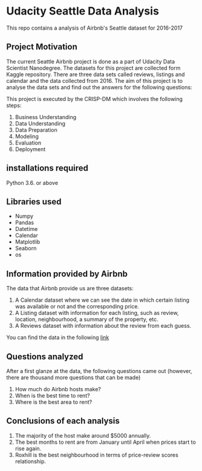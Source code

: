 # Udacity Seattle Data Analysis

This repo contains a analysis of Airbnb's Seattle dataset for 2016-2017

## Project Motivation

The current Seattle Airbnb project is done as a part of Udacity Data Scientist Nanodegree. 
The datasets for this project are collected form Kaggle repository. There are three data sets called reviews, listings and calendar and the data collected from 2016. 
The aim of this project is to analyse the data sets and find out the answers for the following questions: 

This project is executed by the CRISP-DM which involves the following steps:

1. Business Understanding 
2. Data Understanding 
3. Data Preparation 
4. Modeling 
5. Evaluation 
6. Deployment

## installations required

Python 3.6. or above

## Libraries used

- Numpy
- Pandas
- Datetime
- Calendar
- Matplotlib
- Seaborn
- os

## Information provided by Airbnb

The data that Airbnb provide us are three datasets:

1. A Calendar dataset where we can see the date in which certain listing was available or not and the corresponding price.
2. A Listing dataset with information for each listing, such as review, location, neighbourhood, a summary of the property, etc.
3. A Reviews dataset with information about the review from each guess.

You can find the data in the following [link](https://www.kaggle.com/airbnb/seattle?select=reviews.csv)

## Questions analyzed

After a first glanze at the data, the following questions came out (however, there are thousand more questions that can be made)

1. How much do Airbnb hosts make?
2. When is the best time to rent?
3. Where is the best area to rent?

## Conclusions of each analysis

1. The majority of the host make around $5000 annually.
2. The best months to rent are from January until April when prices start to rise again.
3. Roxhill is the best neighbourhood in terms of price-review scores relationship.
